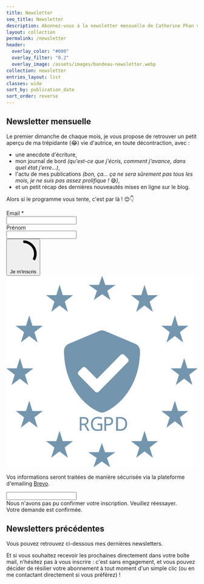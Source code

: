 ```yaml
---
title: Newsletter
seo_title: Newsletter
description: Abonnez-vous à la newsletter mensuelle de Catherine Phan van, et retrouvez les précédents numéros.
layout: collection
permalink: /newsletter
header:
  overlay_color: "#000"
  overlay_filter: "0.2"
  overlay_image: /assets/images/bandeau-newsletter.webp
collection: newsletter
entries_layout: list
classes: wide
sort_by: publication_date
sort_order: reverse
---
```


## Newsletter mensuelle

Le premier dimanche de chaque mois, je vous propose de retrouver un petit aperçu
de ma trépidante (😂) vie d'autrice, en toute décontraction,
avec&nbsp;:

* une anecdote d'écriture,
* mon journal de bord *(qu'est-ce que j'écris, comment j'avance, dans quel état j'erre&hellip;)*,
* l'actu de mes publications *(bon, ça&hellip; ça ne sera sûrement pas tous les mois, je ne suis pas assez prolifique&nbsp;!* 😅*)*,
* et un petit récap des dernières nouveautés mises en ligne sur le blog.

Alors si le programme vous tente, c'est par là&nbsp;! 😊👇

<!-- Begin Brevo Form -->

<!-- START - We recommend to place the below code where you want the form in your website html  -->
<div id="abonnez-vous" class="sib-form">
  <div id="sib-form-container" class="sib-form-container">
    <div id="sib-container" class="sib-container--large sib-container--vertical">
      <form id="sib-form" method="POST" action="https://b78b353c.sibforms.com/serve/MUIFAJkYnPj61OnTsfjJYn-1tzV_CS9vwfJX9ZlfAsJqdUKMJuozCy-G8vmwk81BOEsu1dvmOAz4BDAwUUHZc8b0Rt6XVA1DbFDfj3F0XHf9JgsdEb5vgTheM-bEfKfXW5yLSd9PleAuTIEsGde5WncCsJPyBZ8biWzK8qflpW-RY3sPGQD1_nFGe0trpWO4PTpnwaz_UKwbglLG" data-type="subscription">
        <div>
          <div class="sib-input sib-form-block">
            <div class="form__entry entry_block">
              <div class="form__label-row ">
                <label class="entry__label" for="EMAIL" data-required="*">Email&nbsp;*</label>
                <div class="entry__field">
                  <input class="input " type="text" id="EMAIL" name="EMAIL" autocomplete="off" data-required="true" required />
                </div>
              </div>
              <label class="entry__error entry__error--primary"></label>
            </div>
          </div>
        </div>
        <div>
          <div class="sib-input sib-form-block">
            <div class="form__entry entry_block">
              <div class="form__label-row ">
                <label class="entry__label" for="PRENOM">Prénom</label>
                <div class="entry__field">
                  <input class="input " maxlength="200" type="text" id="PRENOM" name="PRENOM" autocomplete="off" />
                </div>
              </div>
              <label class="entry__error entry__error--primary"></label>
            </div>
          </div>
        </div>
        <div>
          <div class="sib-captcha sib-form-block">
            <div class="form__entry entry_block">
              <div class="form__label-row ">
                <script>
                  function handleCaptchaResponse() {
                    var event = new Event('captchaChange');
                    document.getElementById('sib-captcha').dispatchEvent(event);
                  }
                </script>
                <div class="g-recaptcha sib-visible-recaptcha" id="sib-captcha" data-sitekey="6LdEVV0gAAAAANITsQkgni5NVzUT3V3rwrHvFIb6" data-callback="handleCaptchaResponse"></div>
              </div>
              <label class="entry__error entry__error--primary"></label>
            </div>
          </div>
        </div>
        <div>
          <div class="sib-form-block">
            <button class="sib-form-block__button sib-form-block__button-with-loader" form="sib-form" type="submit">
              <svg class="hidden icon clickable__icon progress-indicator__icon sib-hide-loader-icon" viewBox="0 0 512 512">
                <path d="M460.116 373.846l-20.823-12.022c-5.541-3.199-7.54-10.159-4.663-15.874 30.137-59.886 28.343-131.652-5.386-189.946-33.641-58.394-94.896-95.833-161.827-99.676C261.028 55.961 256 50.751 256 44.352V20.309c0-6.904 5.808-12.337 12.703-11.982 83.556 4.306 160.163 50.864 202.11 123.677 42.063 72.696 44.079 162.316 6.031 236.832-3.14 6.148-10.75 8.461-16.728 5.01z" />
              </svg>
              Je m&#039;inscris
            </button>
          </div>
        </div>
        <div class="brevo">
          <div><img src="/assets/images/newsletter/dataSecurity.svg"></div>
          <div>
            <p>Vos informations seront trait&eacute;es de mani&egrave;re s&eacute;curis&eacute;e via la plateforme d'emailing
            <a href="https://www.brevo.com/fr/legal/termsofuse/" target="_blank">Brevo</a>.</p>
          </div>
        </div>
        <input type="text" name="email_address_check" value="" class="input--hidden hidden">
        <input type="hidden" name="locale" value="fr">
      </form>
    </div>
    <div id="error-message" class="sib-form-message-panel notice--danger">
      <div class="sib-form-message-panel__text sib-form-message-panel__text--center">
        <span class="sib-form-message-panel__inner-text">Nous n&#039;avons pas pu confirmer votre inscription. Veuillez réessayer.</span>
      </div>
    </div>
    <div id="success-message" class="sib-form-message-panel notice--success">
      <div class="sib-form-message-panel__text sib-form-message-panel__text--center">
        <span class="sib-form-message-panel__inner-text">Votre demande est confirmée.</span>
      </div>
    </div>
  </div>
</div>
<!-- END - We recommend to place the below code where you want the form in your website html  -->

<!-- End Brevo Form -->


## Newsletters précédentes

Vous pouvez retrouvez ci-dessous mes dernières newsletters.

Et si vous souhaitez recevoir les prochaines directement dans votre boîte mail, n'hésitez pas à vous inscrire&nbsp;: c'est sans engagement, et vous pouvez décider de résilier votre abonnement à tout moment d'un simple clic (ou en me contactant directement si vous préférez)&nbsp;! 